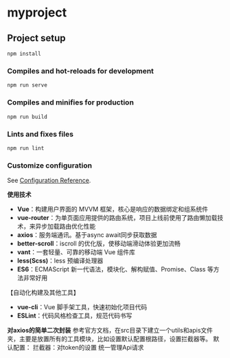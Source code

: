 # myproject

## Project setup
```
npm install
```

### Compiles and hot-reloads for development
```
npm run serve
```

### Compiles and minifies for production
```
npm run build
```

### Lints and fixes files
```
npm run lint
```

### Customize configuration
See [Configuration Reference](https://cli.vuejs.org/config/).



**使用技术**
- **Vue**：构建用户界面的 MVVM 框架，核心是响应的数据绑定和组系统件
- **vue-router**：为单页面应用提供的路由系统，项目上线前使用了路由懒加载技术，来异步加载路由优化性能
- **axios**：服务端通讯。基于async await同步获取数据
- **better-scroll**：iscroll 的优化版，使移动端滑动体验更加流畅
- **vant**：一套轻量、可靠的移动端 Vue 组件库
- **less(Scss)**：less 预编译处理器
- **ES6**：ECMAScript 新一代语法，模块化、解构赋值、Promise、Class 等方法非常好用

【自动化构建及其他工具】

- **vue-cli**：Vue 脚手架工具，快速初始化项目代码
- **ESLint**：代码风格检查工具，规范代码书写

**对axios的简单二次封装**
参考官方文档，在src目录下建立一个utils和apis文件夹，主要是放置所有的工具模块，比如设置默认配置根路径，设置拦截器等。
默认配置：
拦截器：对token的设置
统一管理Api请求
